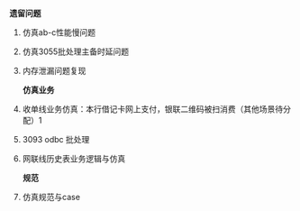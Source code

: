 **遗留问题**

1. 仿真ab-c性能慢问题

2. 仿真3055批处理主备时延问题

3. 内存泄漏问题复现

   **仿真业务**

4. 收单线业务仿真：本行借记卡网上支付，银联二维码被扫消费（其他场景待分配）1

5. 3093 odbc 批处理

6. 网联线历史表业务逻辑与仿真

   **规范**

7. 仿真规范与case







